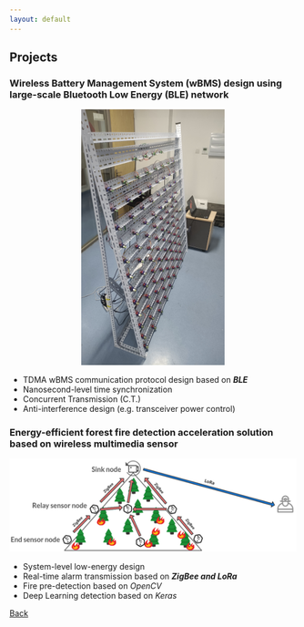 ```yaml
---
layout: default
---
```


## Projects

### Wireless Battery Management System (wBMS) design using large-scale Bluetooth Low Energy (BLE) network

<div align=center>
    <img src="assets/img/BLEnet.jpg" height="50%" width="50%">
</div>

- TDMA wBMS communication protocol design based on ***BLE***
- Nanosecond-level time synchronization
- Concurrent Transmission (C.T.)
- Anti-interference design (e.g. transceiver power control)

### Energy-efficient forest fire detection acceleration solution based on wireless multimedia sensor

![mde](assets/img/mde_project.png)

- System-level low-energy design
- Real-time alarm transmission based on ***ZigBee and LoRa***
- Fire pre-detection based on *OpenCV*
- Deep Learning detection based on *Keras*

[Back](./)
